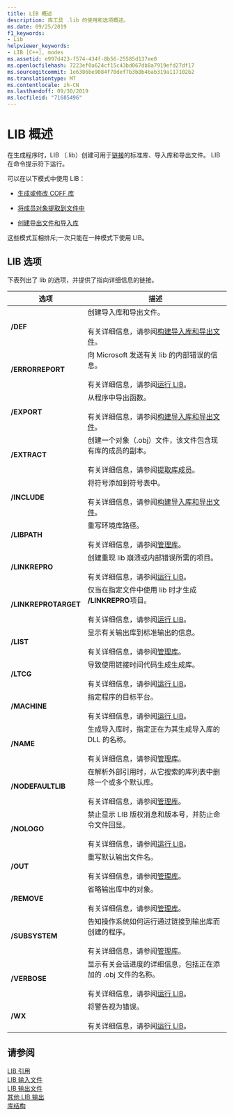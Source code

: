 ```yaml
---
title: LIB 概述
description: 库工具 .lib 的使用和选项概述。
ms.date: 09/25/2019
f1_keywords:
- Lib
helpviewer_keywords:
- LIB [C++], modes
ms.assetid: e997d423-f574-434f-8b56-25585d137ee0
ms.openlocfilehash: 7223ef0a624cf15c43bd067db8a7919efd27df17
ms.sourcegitcommit: 1e6386be9084f70def7b3b8b4bab319a117102b2
ms.translationtype: MT
ms.contentlocale: zh-CN
ms.lasthandoff: 09/30/2019
ms.locfileid: "71685496"
---
```

# <a name="overview-of-lib"></a>LIB 概述

在生成程序时，LIB （.lib）创建可用于[链接](linker-options.md)的标准库、导入库和导出文件。 LIB 在命令提示符下运行。

可以在以下模式中使用 LIB：

- [生成或修改 COFF 库](managing-a-library.md)

- [将成员对象提取到文件中](extracting-a-library-member.md)

- [创建导出文件和导入库](working-with-import-libraries-and-export-files.md)

这些模式互相排斥;一次只能在一种模式下使用 LIB。

## <a name="lib-options"></a>LIB 选项

下表列出了 lib 的选项，并提供了指向详细信息的链接。

|选项|描述|
|-|-|
|**/DEF**|创建导入库和导出文件。<br/><br/>有关详细信息，请参阅[构建导入库和导出文件](building-an-import-library-and-export-file.md)。|
|**/ERRORREPORT**|   向 Microsoft 发送有关 lib 的内部错误的信息。<br/><br/>有关详细信息，请参阅[运行 LIB](running-lib.md)。|
|**/EXPORT**|   从程序中导出函数。<br/><br/>有关详细信息，请参阅[构建导入库和导出文件](building-an-import-library-and-export-file.md)。|
|**/EXTRACT**|   创建一个对象（.obj）文件，该文件包含现有库的成员的副本。<br/><br/>有关详细信息，请参阅[提取库成员](extracting-a-library-member.md)。|
|**/INCLUDE**|   将符号添加到符号表中。<br/><br/>有关详细信息，请参阅[构建导入库和导出文件](building-an-import-library-and-export-file.md)。|
|**/LIBPATH**|   重写环境库路径。<br/><br/>有关详细信息，请参阅[管理库](managing-a-library.md)。|
|**/LINKREPRO**|   创建重现 lib 崩溃或内部错误所需的项目。<br/><br/>有关详细信息，请参阅[运行 LIB](running-lib.md)。|
|**/LINKREPROTARGET**|   仅当在指定文件中使用 lib 时才生成 **/LINKREPRO**项目。<br/><br/>有关详细信息，请参阅[运行 LIB](running-lib.md)。|
|**/LIST**|   显示有关输出库到标准输出的信息。<br/><br/>有关详细信息，请参阅[管理库](managing-a-library.md)。|
|**/LTCG**|   导致使用链接时间代码生成生成库。<br/><br/>有关详细信息，请参阅[运行 LIB](running-lib.md)。|
|**/MACHINE**|   指定程序的目标平台。<br/><br/>有关详细信息，请参阅[运行 LIB](running-lib.md)。|
|**/NAME**|   生成导入库时，指定正在为其生成导入库的 DLL 的名称。<br/><br/>有关详细信息，请参阅[管理库](managing-a-library.md)。|
|**/NODEFAULTLIB**|   在解析外部引用时，从它搜索的库列表中删除一个或多个默认库。<br/><br/>有关详细信息，请参阅[管理库](managing-a-library.md)。|
|**/NOLOGO**|   禁止显示 LIB 版权消息和版本号，并防止命令文件回显。<br/><br/>有关详细信息，请参阅[运行 LIB](running-lib.md)。|
|**/OUT**|   重写默认输出文件名。<br/><br/>有关详细信息，请参阅[管理库](managing-a-library.md)。|
|**/REMOVE**|   省略输出库中的对象。<br/><br/>有关详细信息，请参阅[管理库](managing-a-library.md)。|
|**/SUBSYSTEM**|   告知操作系统如何运行通过链接到输出库而创建的程序。<br/><br/>有关详细信息，请参阅[管理库](managing-a-library.md)。|
|**/VERBOSE**|   显示有关会话进度的详细信息，包括正在添加的 .obj 文件的名称。<br/><br/>有关详细信息，请参阅[运行 LIB](running-lib.md)。|
|**/WX**|   将警告视为错误。<br/><br/>有关详细信息，请参阅[运行 LIB](running-lib.md)。|

## <a name="see-also"></a>请参阅

[LIB 引用](lib-reference.md)<br/>
[LIB 输入文件](lib-input-files.md)<br/>
[LIB 输出文件](lib-output-files.md)<br/>
[其他 LIB 输出](other-lib-output.md)<br/>
[库结构](structure-of-a-library.md)
